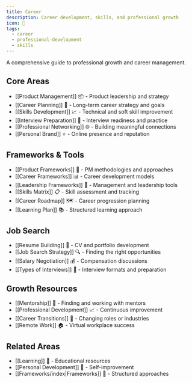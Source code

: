 ```yaml
---
title: Career
description: Career development, skills, and professional growth
icon: 💼
tags:
  - career
  - professional-development
  - skills
---
```


A comprehensive guide to professional growth and career management.

## Core Areas
- [[Product Management]] 📦 - Product leadership and strategy
- [[Career Planning]] 🎯 - Long-term career strategy and goals
- [[Skills Development]] 📈 - Technical and soft skill improvement
- [[Interview Preparation]] 🤝 - Interview readiness and practice
- [[Professional Networking]] 🌐 - Building meaningful connections
- [[Personal Brand]] ⭐ - Online presence and reputation

## Frameworks & Tools
- [[Product Frameworks]] 🔄 - PM methodologies and approaches
- [[Career Frameworks]] 📊 - Career development models
- [[Leadership Frameworks]] 👥 - Management and leadership tools
- [[Skills Matrix]] 📋 - Skill assessment and tracking
- [[Career Roadmap]] 🗺️ - Career progression planning
- [[Learning Plan]] 📚 - Structured learning approach

## Job Search
- [[Resume Building]] 📝 - CV and portfolio development
- [[Job Search Strategy]] 🔍 - Finding the right opportunities
- [[Salary Negotiation]] 💰 - Compensation discussions
- [[Types of Interviews]] 💬 - Interview formats and preparation

## Growth Resources
- [[Mentorship]] 🤝 - Finding and working with mentors
- [[Professional Development]] 📈 - Continuous improvement
- [[Career Transitions]] 🔄 - Changing roles or industries
- [[Remote Work]] 🏠 - Virtual workplace success

## Related Areas
- [[Learning]] 🧠 - Educational resources
- [[Personal Development]] 🌱 - Self-improvement
- [[Frameworks/index|Frameworks]] 🔧 - Structured approaches
